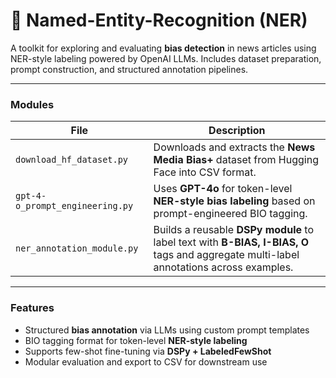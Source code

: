 # 🧠 Named-Entity-Recognition (NER)

A toolkit for exploring and evaluating **bias detection** in news articles using NER-style labeling powered by OpenAI LLMs. Includes dataset preparation, prompt construction, and structured annotation pipelines.

---

### Modules

| File                            | Description                                                                                                                            |
| ------------------------------- | -------------------------------------------------------------------------------------------------------------------------------------- |
| `download_hf_dataset.py`        | Downloads and extracts the **News Media Bias+** dataset from Hugging Face into CSV format.                                             |
| `gpt-4-o_prompt_engineering.py` | Uses **GPT-4o** for token-level **NER-style bias labeling** based on prompt-engineered BIO tagging.                                    |
| `ner_annotation_module.py`      | Builds a reusable **DSPy module** to label text with **B-BIAS, I-BIAS, O** tags and aggregate multi-label annotations across examples. |

---

### Features

* Structured **bias annotation** via LLMs using custom prompt templates
* BIO tagging format for token-level **NER-style labeling**
* Supports few-shot fine-tuning via **DSPy + LabeledFewShot**
* Modular evaluation and export to CSV for downstream use
